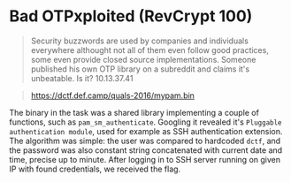 #  Bad OTPxploited (RevCrypt 100)

> Security buzzwords are used by companies and individuals everywhere althought not all of them even follow good practices, some even provide closed source implementations. Someone published his own OTP library on a subreddit and claims it's unbeatable. Is it? 10.13.37.41 

> https://dctf.def.camp/quals-2016/mypam.bin

The binary in the task was a shared library implementing a couple of functions, such as `pam_sm_authenticate`. Googling
it revealed it's `Pluggable authentication module`, used for example as SSH authentication extension. The algorithm was
simple: the user was compared to hardcoded `dctf`, and the password was also constant string concatenated with current date
and time, precise up to minute. After logging in to SSH server running on given IP with found credentials, we received the flag.
